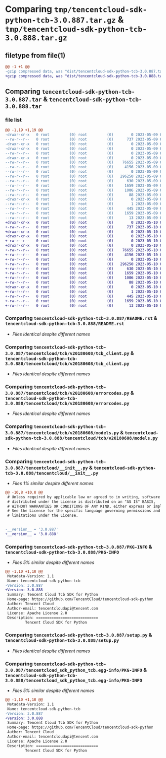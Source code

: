 # Comparing `tmp/tencentcloud-sdk-python-tcb-3.0.887.tar.gz` & `tmp/tencentcloud-sdk-python-tcb-3.0.888.tar.gz`

## filetype from file(1)

```diff
@@ -1 +1 @@
-gzip compressed data, was "dist/tencentcloud-sdk-python-tcb-3.0.887.tar", last modified: Tue May  9 03:16:28 2023, max compression
+gzip compressed data, was "dist/tencentcloud-sdk-python-tcb-3.0.888.tar", last modified: Wed May 10 02:49:00 2023, max compression
```

## Comparing `tencentcloud-sdk-python-tcb-3.0.887.tar` & `tencentcloud-sdk-python-tcb-3.0.888.tar`

### file list

```diff
@@ -1,19 +1,19 @@
-drwxr-xr-x   0 root         (0) root         (0)        0 2023-05-09 03:16:28.000000 tencentcloud-sdk-python-tcb-3.0.887/
--rw-r--r--   0 root         (0) root         (0)      737 2023-05-09 03:16:26.000000 tencentcloud-sdk-python-tcb-3.0.887/README.rst
-drwxr-xr-x   0 root         (0) root         (0)        0 2023-05-09 03:16:28.000000 tencentcloud-sdk-python-tcb-3.0.887/tencentcloud/
-drwxr-xr-x   0 root         (0) root         (0)        0 2023-05-09 03:16:28.000000 tencentcloud-sdk-python-tcb-3.0.887/tencentcloud/tcb/
--rw-r--r--   0 root         (0) root         (0)        0 2023-05-09 03:16:26.000000 tencentcloud-sdk-python-tcb-3.0.887/tencentcloud/tcb/__init__.py
-drwxr-xr-x   0 root         (0) root         (0)        0 2023-05-09 03:16:28.000000 tencentcloud-sdk-python-tcb-3.0.887/tencentcloud/tcb/v20180608/
--rw-r--r--   0 root         (0) root         (0)    76655 2023-05-09 03:16:26.000000 tencentcloud-sdk-python-tcb-3.0.887/tencentcloud/tcb/v20180608/tcb_client.py
--rw-r--r--   0 root         (0) root         (0)     4156 2023-05-09 03:16:26.000000 tencentcloud-sdk-python-tcb-3.0.887/tencentcloud/tcb/v20180608/errorcodes.py
--rw-r--r--   0 root         (0) root         (0)        0 2023-05-09 03:16:26.000000 tencentcloud-sdk-python-tcb-3.0.887/tencentcloud/tcb/v20180608/__init__.py
--rw-r--r--   0 root         (0) root         (0)   296250 2023-05-09 03:16:26.000000 tencentcloud-sdk-python-tcb-3.0.887/tencentcloud/tcb/v20180608/models.py
--rw-r--r--   0 root         (0) root         (0)      630 2023-05-09 03:16:26.000000 tencentcloud-sdk-python-tcb-3.0.887/tencentcloud/__init__.py
--rw-r--r--   0 root         (0) root         (0)     1659 2023-05-09 03:16:28.000000 tencentcloud-sdk-python-tcb-3.0.887/PKG-INFO
--rw-r--r--   0 root         (0) root         (0)     1006 2023-05-09 03:16:26.000000 tencentcloud-sdk-python-tcb-3.0.887/setup.py
--rw-r--r--   0 root         (0) root         (0)       88 2023-05-09 03:16:28.000000 tencentcloud-sdk-python-tcb-3.0.887/setup.cfg
-drwxr-xr-x   0 root         (0) root         (0)        0 2023-05-09 03:16:28.000000 tencentcloud-sdk-python-tcb-3.0.887/tencentcloud_sdk_python_tcb.egg-info/
--rw-r--r--   0 root         (0) root         (0)        1 2023-05-09 03:16:28.000000 tencentcloud-sdk-python-tcb-3.0.887/tencentcloud_sdk_python_tcb.egg-info/dependency_links.txt
--rw-r--r--   0 root         (0) root         (0)      445 2023-05-09 03:16:28.000000 tencentcloud-sdk-python-tcb-3.0.887/tencentcloud_sdk_python_tcb.egg-info/SOURCES.txt
--rw-r--r--   0 root         (0) root         (0)     1659 2023-05-09 03:16:28.000000 tencentcloud-sdk-python-tcb-3.0.887/tencentcloud_sdk_python_tcb.egg-info/PKG-INFO
--rw-r--r--   0 root         (0) root         (0)       13 2023-05-09 03:16:28.000000 tencentcloud-sdk-python-tcb-3.0.887/tencentcloud_sdk_python_tcb.egg-info/top_level.txt
+drwxr-xr-x   0 root         (0) root         (0)        0 2023-05-10 02:49:00.000000 tencentcloud-sdk-python-tcb-3.0.888/
+-rw-r--r--   0 root         (0) root         (0)      737 2023-05-10 02:49:00.000000 tencentcloud-sdk-python-tcb-3.0.888/README.rst
+drwxr-xr-x   0 root         (0) root         (0)        0 2023-05-10 02:49:00.000000 tencentcloud-sdk-python-tcb-3.0.888/tencentcloud/
+drwxr-xr-x   0 root         (0) root         (0)        0 2023-05-10 02:49:00.000000 tencentcloud-sdk-python-tcb-3.0.888/tencentcloud/tcb/
+-rw-r--r--   0 root         (0) root         (0)        0 2023-05-10 02:49:00.000000 tencentcloud-sdk-python-tcb-3.0.888/tencentcloud/tcb/__init__.py
+drwxr-xr-x   0 root         (0) root         (0)        0 2023-05-10 02:49:00.000000 tencentcloud-sdk-python-tcb-3.0.888/tencentcloud/tcb/v20180608/
+-rw-r--r--   0 root         (0) root         (0)    76655 2023-05-10 02:49:00.000000 tencentcloud-sdk-python-tcb-3.0.888/tencentcloud/tcb/v20180608/tcb_client.py
+-rw-r--r--   0 root         (0) root         (0)     4156 2023-05-10 02:49:00.000000 tencentcloud-sdk-python-tcb-3.0.888/tencentcloud/tcb/v20180608/errorcodes.py
+-rw-r--r--   0 root         (0) root         (0)        0 2023-05-10 02:49:00.000000 tencentcloud-sdk-python-tcb-3.0.888/tencentcloud/tcb/v20180608/__init__.py
+-rw-r--r--   0 root         (0) root         (0)   296250 2023-05-10 02:49:00.000000 tencentcloud-sdk-python-tcb-3.0.888/tencentcloud/tcb/v20180608/models.py
+-rw-r--r--   0 root         (0) root         (0)      630 2023-05-10 02:49:00.000000 tencentcloud-sdk-python-tcb-3.0.888/tencentcloud/__init__.py
+-rw-r--r--   0 root         (0) root         (0)     1659 2023-05-10 02:49:00.000000 tencentcloud-sdk-python-tcb-3.0.888/PKG-INFO
+-rw-r--r--   0 root         (0) root         (0)     1006 2023-05-10 02:49:00.000000 tencentcloud-sdk-python-tcb-3.0.888/setup.py
+-rw-r--r--   0 root         (0) root         (0)       88 2023-05-10 02:49:00.000000 tencentcloud-sdk-python-tcb-3.0.888/setup.cfg
+drwxr-xr-x   0 root         (0) root         (0)        0 2023-05-10 02:49:00.000000 tencentcloud-sdk-python-tcb-3.0.888/tencentcloud_sdk_python_tcb.egg-info/
+-rw-r--r--   0 root         (0) root         (0)        1 2023-05-10 02:49:00.000000 tencentcloud-sdk-python-tcb-3.0.888/tencentcloud_sdk_python_tcb.egg-info/dependency_links.txt
+-rw-r--r--   0 root         (0) root         (0)      445 2023-05-10 02:49:00.000000 tencentcloud-sdk-python-tcb-3.0.888/tencentcloud_sdk_python_tcb.egg-info/SOURCES.txt
+-rw-r--r--   0 root         (0) root         (0)     1659 2023-05-10 02:49:00.000000 tencentcloud-sdk-python-tcb-3.0.888/tencentcloud_sdk_python_tcb.egg-info/PKG-INFO
+-rw-r--r--   0 root         (0) root         (0)       13 2023-05-10 02:49:00.000000 tencentcloud-sdk-python-tcb-3.0.888/tencentcloud_sdk_python_tcb.egg-info/top_level.txt
```

### Comparing `tencentcloud-sdk-python-tcb-3.0.887/README.rst` & `tencentcloud-sdk-python-tcb-3.0.888/README.rst`

 * *Files identical despite different names*

### Comparing `tencentcloud-sdk-python-tcb-3.0.887/tencentcloud/tcb/v20180608/tcb_client.py` & `tencentcloud-sdk-python-tcb-3.0.888/tencentcloud/tcb/v20180608/tcb_client.py`

 * *Files identical despite different names*

### Comparing `tencentcloud-sdk-python-tcb-3.0.887/tencentcloud/tcb/v20180608/errorcodes.py` & `tencentcloud-sdk-python-tcb-3.0.888/tencentcloud/tcb/v20180608/errorcodes.py`

 * *Files identical despite different names*

### Comparing `tencentcloud-sdk-python-tcb-3.0.887/tencentcloud/tcb/v20180608/models.py` & `tencentcloud-sdk-python-tcb-3.0.888/tencentcloud/tcb/v20180608/models.py`

 * *Files identical despite different names*

### Comparing `tencentcloud-sdk-python-tcb-3.0.887/tencentcloud/__init__.py` & `tencentcloud-sdk-python-tcb-3.0.888/tencentcloud/__init__.py`

 * *Files 1% similar despite different names*

```diff
@@ -10,8 +10,8 @@
 # Unless required by applicable law or agreed to in writing, software
 # distributed under the License is distributed on an "AS IS" BASIS,
 # WITHOUT WARRANTIES OR CONDITIONS OF ANY KIND, either express or implied.
 # See the License for the specific language governing permissions and
 # limitations under the License.
 
 
-__version__ = '3.0.887'
+__version__ = '3.0.888'
```

### Comparing `tencentcloud-sdk-python-tcb-3.0.887/PKG-INFO` & `tencentcloud-sdk-python-tcb-3.0.888/PKG-INFO`

 * *Files 5% similar despite different names*

```diff
@@ -1,10 +1,10 @@
 Metadata-Version: 1.1
 Name: tencentcloud-sdk-python-tcb
-Version: 3.0.887
+Version: 3.0.888
 Summary: Tencent Cloud Tcb SDK for Python
 Home-page: https://github.com/TencentCloud/tencentcloud-sdk-python
 Author: Tencent Cloud
 Author-email: tencentcloudapi@tencent.com
 License: Apache License 2.0
 Description: ============================
         Tencent Cloud SDK for Python
```

### Comparing `tencentcloud-sdk-python-tcb-3.0.887/setup.py` & `tencentcloud-sdk-python-tcb-3.0.888/setup.py`

 * *Files identical despite different names*

### Comparing `tencentcloud-sdk-python-tcb-3.0.887/tencentcloud_sdk_python_tcb.egg-info/PKG-INFO` & `tencentcloud-sdk-python-tcb-3.0.888/tencentcloud_sdk_python_tcb.egg-info/PKG-INFO`

 * *Files 5% similar despite different names*

```diff
@@ -1,10 +1,10 @@
 Metadata-Version: 1.1
 Name: tencentcloud-sdk-python-tcb
-Version: 3.0.887
+Version: 3.0.888
 Summary: Tencent Cloud Tcb SDK for Python
 Home-page: https://github.com/TencentCloud/tencentcloud-sdk-python
 Author: Tencent Cloud
 Author-email: tencentcloudapi@tencent.com
 License: Apache License 2.0
 Description: ============================
         Tencent Cloud SDK for Python
```

